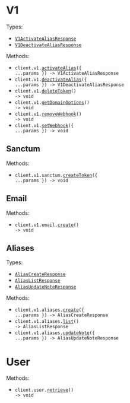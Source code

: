 # V1

Types:

- <code><a href="./src/resources/v1/v1.ts">V1ActivateAliasResponse</a></code>
- <code><a href="./src/resources/v1/v1.ts">V1DeactivateAliasResponse</a></code>

Methods:

- <code title="post /api/v1/active-aliases">client.v1.<a href="./src/resources/v1/v1.ts">activateAlias</a>({ ...params }) -> V1ActivateAliasResponse</code>
- <code title="delete /api/v1/delete-aliases">client.v1.<a href="./src/resources/v1/v1.ts">deactivateAlias</a>({ ...params }) -> V1DeactivateAliasResponse</code>
- <code title="delete /api/v1/delete-token">client.v1.<a href="./src/resources/v1/v1.ts">deleteToken</a>() -> void</code>
- <code title="get /api/v1/domain-options">client.v1.<a href="./src/resources/v1/v1.ts">getDomainOptions</a>() -> void</code>
- <code title="delete /api/v1/unsubscribe">client.v1.<a href="./src/resources/v1/v1.ts">removeWebhook</a>() -> void</code>
- <code title="post /api/v1/subscribe">client.v1.<a href="./src/resources/v1/v1.ts">setWebhook</a>({ ...params }) -> void</code>

## Sanctum

Methods:

- <code title="post /api/v1/sanctum/token">client.v1.sanctum.<a href="./src/resources/v1/sanctum.ts">createToken</a>({ ...params }) -> void</code>

## Email

Methods:

- <code title="post /api/v1/email/create">client.v1.email.<a href="./src/resources/v1/email.ts">create</a>() -> void</code>

## Aliases

Types:

- <code><a href="./src/resources/v1/aliases.ts">AliasCreateResponse</a></code>
- <code><a href="./src/resources/v1/aliases.ts">AliasListResponse</a></code>
- <code><a href="./src/resources/v1/aliases.ts">AliasUpdateNoteResponse</a></code>

Methods:

- <code title="post /api/v1/aliases">client.v1.aliases.<a href="./src/resources/v1/aliases.ts">create</a>({ ...params }) -> AliasCreateResponse</code>
- <code title="get /api/v1/aliases">client.v1.aliases.<a href="./src/resources/v1/aliases.ts">list</a>() -> AliasListResponse</code>
- <code title="patch /api/v1/aliases">client.v1.aliases.<a href="./src/resources/v1/aliases.ts">updateNote</a>({ ...params }) -> AliasUpdateNoteResponse</code>

# User

Methods:

- <code title="get /api/user">client.user.<a href="./src/resources/user.ts">retrieve</a>() -> void</code>

